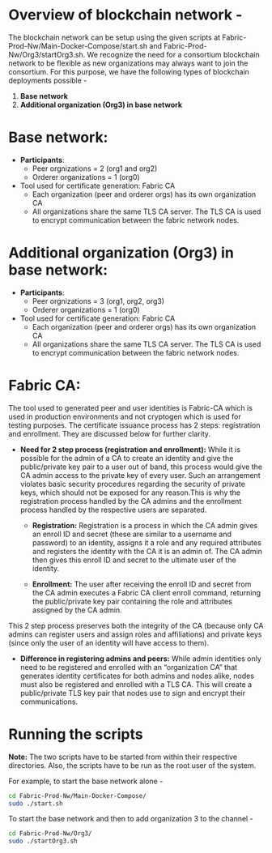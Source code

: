 # Overview of blockchain network - 
The blockchain network can be setup using the given scripts at Fabric-Prod-Nw/Main-Docker-Compose/start.sh and Fabric-Prod-Nw/Org3/startOrg3.sh. We recognize the need for a consortium blockchain network to be flexible as new organizations may always want to join the consortium. For this purpose, we have the following types of blockchain deployments possible - 

1. **Base network**
1. **Additional organization (Org3) in base network**

# Base network: 
  - **Participants**:
    - Peer orgnizations = 2 (org1 and org2)
    - Orderer organizations = 1 (org0)
  - Tool used for certificate generation: Fabric CA
    - Each organization (peer and orderer orgs) has its own organization CA
    - All organizations share the same TLS CA server. The TLS CA is used to encrypt communication between the fabric network nodes.

# Additional organization (Org3) in base network:
- **Participants**:
  - Peer orgnizations = 3 (org1, org2, org3)
  - Orderer organizations = 1 (org0)
- Tool used for certificate generation: Fabric CA
  - Each organization (peer and orderer orgs) has its own organization CA
  - All organizations share the same TLS CA server. The TLS CA is used to encrypt communication between the fabric network nodes.

# Fabric CA:
The tool used to generated peer and user identities is Fabric-CA which is used in production environments and not cryptogen which is used for testing purposes. The certificate issuance process has 2 steps: registration and enrollment. They are discussed below for further clarity.

- **Need for 2 step process (registration and enrollment):**
  While it is possible for the admin of a CA to create an identity and give the public/private key pair to a user out of band, this process would give the CA admin access to the private key of every user. Such an arrangement violates basic security procedures regarding the security of private keys, which should not be exposed for any reason.This is why the registration process handled by the CA admins and the enrollment process handled by the respective users are separated. 

  - **Registration:**
    Registration is a process in which the CA admin gives an enroll ID and secret (these are similar to a username and password) to an identity, assigns it a role and any required attributes and registers the identity with the CA it is an admin of. The CA admin then gives this enroll ID and secret to the ultimate user of the identity. 

  - **Enrollment:**
    The user after receiving the enroll ID and secret from the CA admin executes a Fabric CA client enroll command, returning the public/private key pair containing the role and attributes assigned by the CA admin.

This 2 step process preserves both the integrity of the CA (because only CA admins can register users and assign roles and affiliations) and private keys (since only the user of an identity will have access to them).
    
- **Difference in registering admins and peers:**
While admin identities only need to be registered and enrolled with an “organization CA” that generates identity certificates for both admins and nodes alike, nodes must also be registered and enrolled with a TLS CA. This will create a public/private TLS key pair that nodes use to sign and encrypt their communications.

# Running the scripts
**Note:** The two scripts have to be started from within their respective directories. Also, the scripts have to be run as the root user of the system.

For example, to start the base network alone - 
```bash
cd Fabric-Prod-Nw/Main-Docker-Compose/
sudo ./start.sh
```
To start the base network and then to add organization 3 to the channel - 
```bash
cd Fabric-Prod-Nw/Org3/
sudo ./startOrg3.sh
```

